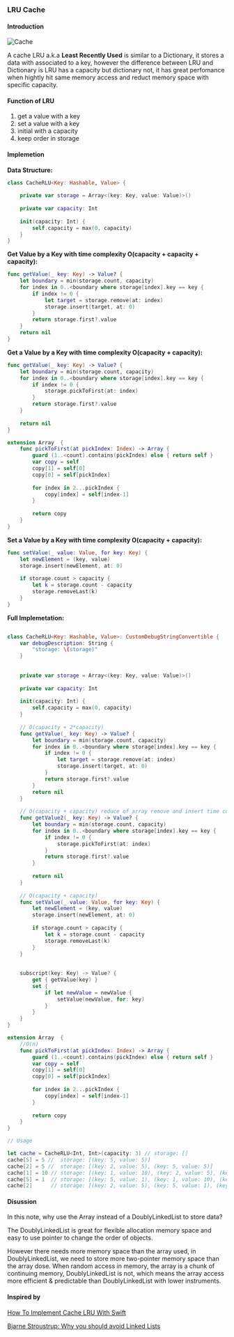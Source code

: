 ### LRU Cache
#### Introduction
![Cache](images/CacheLRU)

A cache LRU a.k.a __Least Recently Used__ is similar to a Dictionary, it stores a data with associated to a key, however the difference between LRU and Dictionary is LRU has a capacity but dictionary not, it has great perfomance when hightly hit same memory access and reduct memory space with specific capacity.

#### Function of LRU

1. get a value with a key
2. set a value with a key
3. initial with a capacity
4. keep order in storage

#### Implemetion

__Data Structure:__

```Swift 
class CacheRLU<Key: Hashable, Value> {
    
    private var storage = Array<(key: Key, value: Value)>()
    
    private var capacity: Int
    
    init(capacity: Int) {
        self.capacity = max(0, capacity)
    }
}

```

__Get Value by a Key with time complexity O(capacity + capacity + capacity):__

```Swift 
func getValue(_ key: Key) -> Value? {
    let boundary = min(storage.count, capacity)
    for index in 0..<boundary where storage[index].key == key {
        if index != 0 {
            let target = storage.remove(at: index)
            storage.insert(target, at: 0)
        }
        return storage.first?.value
    }
    return nil
}
```

__Get a Value by a Key with time complexity O(capacity + capacity):__

```Swift 
func getValue(_ key: Key) -> Value? {
    let boundary = min(storage.count, capacity)
    for index in 0..<boundary where storage[index].key == key {
        if index != 0 {
            storage.pickToFirst(at: index)
        }
        return storage.first?.value
    }
    
    return nil
}

extension Array  {
    func pickToFirst(at pickIndex: Index) -> Array {
        guard (1..<count).contains(pickIndex) else { return self }
        var copy = self
        copy[1] = self[0]
        copy[0] = self[pickIndex]
        
        for index in 2...pickIndex {
            copy[index] = self[index-1]
        }
        
        return copy
    }
}

```

__Set a Value by a Key with time complexity O(capacity + capacity):__

```Swift 
func setValue(_ value: Value, for key: Key) {
    let newElement = (key, value)
    storage.insert(newElement, at: 0)
    
    if storage.count > capacity {
        let k = storage.count - capacity
        storage.removeLast(k)
    }
}
```


__Full Implemetation:__

```Swift 

class CacheRLU<Key: Hashable, Value>: CustomDebugStringConvertible {
    var debugDescription: String {
        "storage: \(storage)"
    }
    
    
    private var storage = Array<(key: Key, value: Value)>()
    
    private var capacity: Int
    
    init(capacity: Int) {
        self.capacity = max(0, capacity)
    }
    
    // O(capacity + 2*capacity)
    func getValue(_ key: Key) -> Value? {
        let boundary = min(storage.count, capacity)
        for index in 0..<boundary where storage[index].key == key {
            if index != 0 {
                let target = storage.remove(at: index)
                storage.insert(target, at: 0)
            }
            return storage.first?.value
        }
        return nil
    }
    
    // O(capacity + capacity) reduce of array remove and insert time complexity
    func getValue2(_ key: Key) -> Value? {
        let boundary = min(storage.count, capacity)
        for index in 0..<boundary where storage[index].key == key {
            if index != 0 {
                storage.pickToFirst(at: index)
            }
            return storage.first?.value
        }
        
        return nil
    }
    
    // O(capacity + capacity)
    func setValue(_ value: Value, for key: Key) {
        let newElement = (key, value)
        storage.insert(newElement, at: 0)
        
        if storage.count > capacity {
            let k = storage.count - capacity
            storage.removeLast(k)
        }
    }
    
    
    subscript(key: Key) -> Value? {
        get { getValue(key) }
        set {
            if let newValue = newValue {
                setValue(newValue, for: key)
            }
        }
    }
}

extension Array  {
    //O(n) 
    func pickToFirst(at pickIndex: Index) -> Array {
        guard (1..<count).contains(pickIndex) else { return self }
        var copy = self
        copy[1] = self[0]
        copy[0] = self[pickIndex]
        
        for index in 2...pickIndex {
            copy[index] = self[index-1]
        }
        
        return copy
    }
}

// Usage

let cache = CacheRLU<Int, Int>(capacity: 3) // storage: []
cache[5] = 5 //  storage: [(key: 5, value: 5)]
cache[2] = 5 //  storage: [(key: 2, value: 5), (key: 5, value: 5)]
cache[1] = 10 // storage: [(key: 1, value: 10), (key: 2, value: 5), (key: 5, value: 5)]
cache[5] = 1  // storage: [(key: 5, value: 1), (key: 1, value: 10), (key: 2, value: 5)]
cache[2]      // storage: [(key: 2, value: 5), (key: 5, value: 1), (key: 1, value: 10)]

```

#### Disussion
In this note, why use the Array instead of a DoublyLinkedList to store data?

The DoublyLinkedList is great for flexible allocation memory space and easy to use pointer to change the order of objects. 

However there needs more memory space than the array used, in DoublyLinkedList, we need to store more two-pointer memory space than the array dose. 
When random access in memory, the array is a chunk of continuing memory, DoublyLinkedList is not, which means the array access more efficient & predictable than DoublyLinkedList with lower instruments.


#### Inspired by 
[How To Implement Cache LRU With Swift](https://marcosantadev.com/implement-cache-lru-swift/#getting_started)

[Bjarne Stroustrup: Why you should avoid Linked Lists](https://www.youtube.com/watch?v=YQs6IC-vgmo&feature=emb_title)